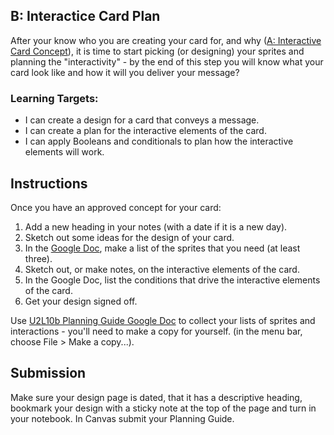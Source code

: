 [//]: # (<p><iframe src="https://douglasurner.github.io/GDP1/units/2/interactive-card/b-plan" width="100%" height="666px"></iframe></p>)

## B: Interactice Card Plan

After your know who you are creating your card for, and why ([A: Interactive Card Concept](https://canvas.instructure.com/courses/1404736/assignments/10111758)), it is time to start picking (or designing) your sprites and planning the "interactivity" - by the end of this step you will know what your card look like and how it will you deliver your message?

### Learning Targets:

* I can create a design for a card that conveys a message.
* I can create a plan for the interactive elements of the card.
* I can apply Booleans and conditionals to plan how the interactive elements will work.

## Instructions

Once you have an approved concept for your card:

1. Add a new heading in your notes (with a date if it is a new day).
1. Sketch out some ideas for the design of your card.
1. In the [Google Doc](https://docs.google.com/document/d/1LoeIvbzAt7RjeQJTWd9ZIdEv-qhayf2uUisbEWnosA4/edit?usp=sharing), make a list of the sprites that you need (at least three).
1. Sketch out, or make notes, on the interactive elements of the card.
1. In the Google Doc, list the conditions that drive the interactive elements of the card.
1. Get your design signed off.

Use [U2L10b Planning Guide Google Doc](https://docs.google.com/document/d/1LoeIvbzAt7RjeQJTWd9ZIdEv-qhayf2uUisbEWnosA4/edit?usp=sharing) to collect your lists of sprites and interactions - you'll need to make a copy for yourself. (in the menu bar, choose File > Make a copy...).

## Submission

Make sure your design page is dated, that it has a descriptive heading, bookmark your design with a sticky note at the top of the page and turn in your notebook. In Canvas submit your Planning Guide.
